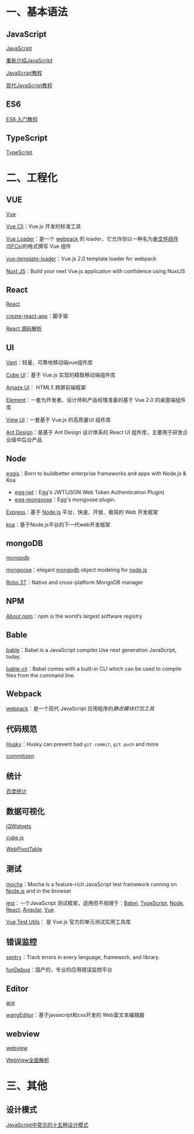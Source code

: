 # 一、基本语法

## JavaScript

[JavaScript](https://developer.mozilla.org/zh-CN/docs/Web/JavaScript)

[重新介绍JavaScript](https://developer.mozilla.org/zh-CN/docs/Web/JavaScript/A_re-introduction_to_JavaScript)

[JavaScript教程](https://wangdoc.com/javascript/)

[现代JavaScript教程](https://zh.javascript.info/)

## ES6

[ES6 入门教程](https://es6.ruanyifeng.com/)



## TypeScript

[TypeScript](https://www.typescriptlang.org/)

# 二、工程化

## VUE

[Vue](https://cn.vuejs.org/)

[Vue Cli](https://cli.vuejs.org/zh/)：Vue.js 开发的标准工具

[Vue Loader](https://vue-loader.vuejs.org/zh/)：是一个 [webpack](https://webpack.js.org/) 的 loader，它允许你以一种名为[单文件组件 (SFCs)](https://vue-loader.vuejs.org/zh/spec.html)的格式撰写 Vue 组件

[vue-template-loader](https://github.com/ktsn/vue-template-loader)：Vue.js 2.0 template loader for webpack

[Nuxt JS](https://zh.nuxtjs.org/)：Build your next Vue.js application with confidence using NuxtJS



## React

[React](https://zh-hans.reactjs.org/)

[create-react-app](https://create-react-app.dev)：脚手架

[React 源码解析](https://react.jokcy.me/)



## UI

[Vant](https://youzan.github.io/vant/#/zh-CN/)：轻量、可靠地移动端vue组件库

[Cube UI](https://didi.github.io/cube-ui/#/zh-CN)：基于 Vue.js 实现的精致移动端组件库

[Amaze UI](http://amazeui.shopxo.net/)： HTML5 跨屏前端框架

[Element](https://element.eleme.cn/#/zh-CN)：一套为开发者、设计师和产品经理准备的基于 Vue 2.0 的桌面端组件库

[View UI](https://www.iviewui.com/)：一套基于 Vue.js 的高质量UI 组件库

[Ant Design](https://ant.design/index-cn)：是基于 Ant Design 设计体系的 React UI 组件库，主要用于研发企业级中后台产品

## Node

[eggjs](https://eggjs.org/zh-cn/index.html)：Born to buildbetter enterprise frameworks and apps with Node.js & Koa

- [egg-jwt](https://github.com/okoala/egg-jwt)：Egg's JWT(JSON Web Token Authentication Plugin)
- [egg-mongoose](https://github.com/eggjs/egg-mongoose)：Egg's mongoose plugin.

[Express](https://www.expressjs.com.cn/)：基于 [Node.js](https://nodejs.org/en/) 平台，快速、开放、极简的 Web 开发框架

[koa](https://www.koajs.com.cn/)：基于Node.js平台的下一代web开发框架

## mongoDB

[mongodb](https://www.mongodb.com/)

[mongoose](http://www.mongoosejs.net/)：elegant [mongodb](https://www.mongodb.com/) object modeling for [node.js](https://nodejs.org/en/)

[Robo 3T](https://robomongo.org/)：Native and cross-platform MongoDB manager

## NPM

[About npm](https://docs.npmjs.com/about-npm/index.html)：npm is the world’s largest software registry

## Bable

[bable](https://babeljs.io/)：Babel is a JavaScript compiler.Use next generation JavaScript, today.

[bable-cli](https://babeljs.io/docs/en/babel-cli/)：Babel comes with a built-in CLI which can be used to compile files from the command line.

## Webpack

[webpack](https://webpack.docschina.org/)：是一个现代 JavaScript 应用程序的*静态模块打包工具*

## 代码规范

[Husky](https://github.com/typicode/husky)：Husky can prevent bad `git commit`, `git push` and more 

[commitizen](https://github.com/commitizen/cz-cli)

## 统计

[百度统计](https://tongji.baidu.com/web/welcome/login)

## 数据可视化

[jQWidgets](https://www.jqwidgets.com/)

[cube.js](https://cube.dev/)

[WebPivotTable](https://webpivottable.com)

## 测试

[mocha](https://mochajs.org/)：Mocha is a feature-rich JavaScript test framework running on [Node.js](https://nodejs.org/) and in the browser

[jest](https://jestjs.io/zh-Hans/)：一个JavaScript 测试框架，适用但不局限于：[Babel](https://babeljs.io/), [TypeScript](https://www.typescriptlang.org/), [Node](https://nodejs.org/en/), [React](https://reactjs.org/), [Angular](https://angular.io/), [Vue](https://vuejs.org/)

[Vue Test Utils](https://vue-test-utils.vuejs.org/zh/)： 是 Vue.js 官方的单元测试实用工具库

## 错误监控

[sentry](https://sentry.io/platforms/)：Track errors in every language, framework, and library.

[funDebug](https://www.fundebug.com/)：国产的，专业的应用错误监控平台

## Editor

[ace](https://ace.c9.io/)

[wangEditor](http://www.wangeditor.com/)：基于javascript和css开发的 Web富文本编辑器

## webview

[webview](http://www.html5plus.org/doc/zh_cn/webview.html)

[WebView全面解析](https://www.jianshu.com/p/3e0136c9e748)

# 三、其他

## 设计模式

[JavaScript中常见的十五种设计模式](https://www.cnblogs.com/imwtr/p/9451129.html)